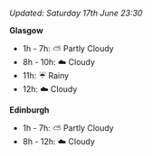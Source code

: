 *Updated: Saturday 17th June 23:30*

**Glasgow**

* 1h - 7h: :partly_sunny: Partly Cloudy
* 8h - 10h: :cloud: Cloudy
* 11h: :umbrella: Rainy
* 12h: :cloud: Cloudy

**Edinburgh**

* 1h - 7h: :partly_sunny: Partly Cloudy
* 8h - 12h: :cloud: Cloudy
